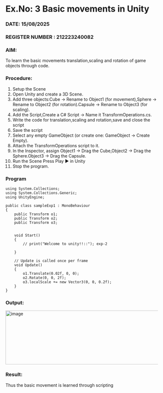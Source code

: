 # Ex.No: 3  Basic movements in Unity 
### DATE: 15/08/2025                                                                     
### REGISTER NUMBER : 212223240082
### AIM: 
 To learn the basic movements translation,scaling and rotation of game objects through code.
### Procedure:
1. Setup the Scene
2. Open Unity and create a 3D Scene.
3. Add three objects:Cube → Rename to Object1 (for movement),Sphere → Rename to Object2 (for rotation).Capsule → Rename to Object3 (for scaling).
4. Add the Script,Create a C# Script → Name it TransformOperations.cs.
5. Write the code for translation,scaling and rotation,save and close the script
6. Save the script
7. Select any empty GameObject (or create one: GameObject → Create Empty).
8. Attach the TransformOperations script to it.
9. In the Inspector, assign Object1 → Drag the Cube,Object2 → Drag the Sphere.Object3 → Drag the Capsule.
10. Run the Scene Press Play ▶️ in Unity
11. Stop the program.
### Program 
```
using System.Collections;
using System.Collections.Generic;
using UnityEngine;

public class sampleExp1 : MonoBehaviour
{
    public Transform o1;
    public Transform o2;
    public Transform o3;


    void Start()
    {
        // print("Welcome to unity!!::"); exp-2

    }

    // Update is called once per frame
    void Update()
    {
        o1.Translate(0.02f, 0, 0);
        o2.Rotate(0, 0, 2f);
        o3.localScale += new Vector3(0, 0, 0.2f);
    }
}

```
### Output:
<img width="560" height="178" alt="image" src="https://github.com/user-attachments/assets/562a81c3-86e3-41d2-aec1-dddcde5b6344" />





### Result:
Thus the basic movement is learned through scripting


